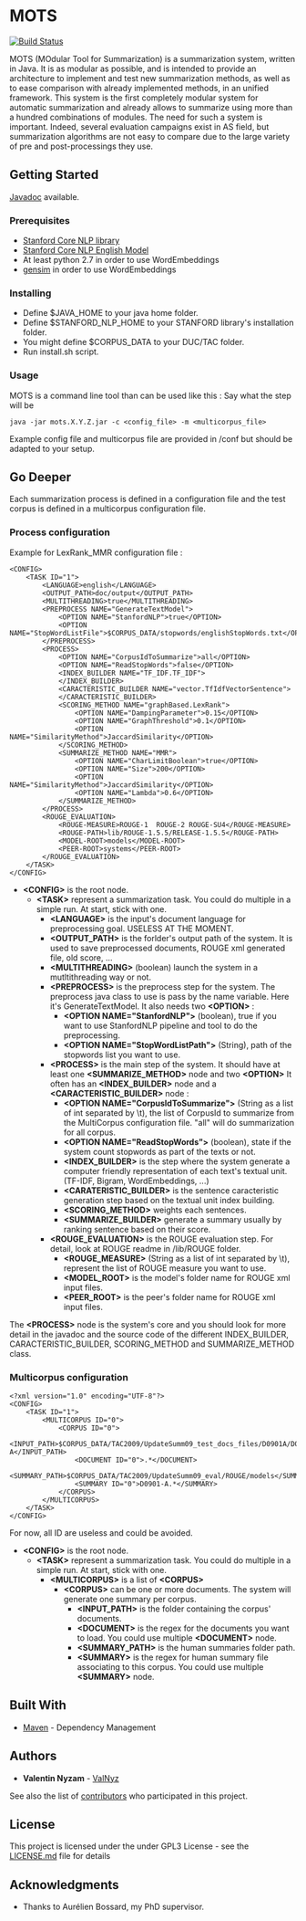 # MOTS

[![Build Status](https://travis-ci.org/ToolAutomaticSum/MOTS.svg?branch=master)](https://travis-ci.org/ToolAutomaticSum/MOTS)

MOTS (MOdular Tool for Summarization) is a summarization system, written in Java. It is as modular as possible, and is intended to provide an architecture to implement and test new summarization methods, as well as to ease comparison with already implemented methods, in an unified framework. This system is the first completely modular system for automatic summarization  and already allows to summarize using more than a hundred combinations of modules. The need for such a system is important. Indeed, several evaluation campaigns exist in AS field, but summarization algorithms are not easy to compare due to the large variety of pre and post-processings they use.

## Getting Started

[Javadoc](https://toolautomaticsum.github.io/Tool/) available.

### Prerequisites

* [Stanford Core NLP library](https://stanfordnlp.github.io/CoreNLP/)
* [Stanford Core NLP English Model](https://stanfordnlp.github.io/CoreNLP/)
* At least python 2.7 in order to use WordEmbeddings
* [gensim](https://radimrehurek.com/gensim/) in order to use WordEmbeddings


### Installing

* Define $JAVA_HOME to your java home folder.
* Define $STANFORD_NLP_HOME to your STANFORD library's installation folder.
* You might define $CORPUS_DATA to your DUC/TAC folder.
* Run install.sh script.

### Usage

MOTS is a command line tool than can be used like this :
Say what the step will be

```
java -jar mots.X.Y.Z.jar -c <config_file> -m <multicorpus_file>
```

Example config file and multicorpus file are provided in /conf but should be adapted to your setup.

## Go Deeper

Each summarization process is defined in a configuration file and the test corpus is defined in a multicorpus configuration file.

### Process configuration

Example for LexRank_MMR configuration file :
```
<CONFIG>
	<TASK ID="1">
		<LANGUAGE>english</LANGUAGE>
		<OUTPUT_PATH>doc/output</OUTPUT_PATH>
		<MULTITHREADING>true</MULTITHREADING>		
		<PREPROCESS NAME="GenerateTextModel">
			<OPTION NAME="StanfordNLP">true</OPTION>
			<OPTION NAME="StopWordListFile">$CORPUS_DATA/stopwords/englishStopWords.txt</OPTION>
		</PREPROCESS>
		<PROCESS>
			<OPTION NAME="CorpusIdToSummarize">all</OPTION>
			<OPTION NAME="ReadStopWords">false</OPTION>
			<INDEX_BUILDER NAME="TF_IDF.TF_IDF">
			</INDEX_BUILDER>
			<CARACTERISTIC_BUILDER NAME="vector.TfIdfVectorSentence">
			</CARACTERISTIC_BUILDER>
			<SCORING_METHOD NAME="graphBased.LexRank">
				<OPTION NAME="DampingParameter">0.15</OPTION>
				<OPTION NAME="GraphThreshold">0.1</OPTION>
				<OPTION NAME="SimilarityMethod">JaccardSimilarity</OPTION>
			</SCORING_METHOD>
			<SUMMARIZE_METHOD NAME="MMR">
				<OPTION NAME="CharLimitBoolean">true</OPTION>
				<OPTION NAME="Size">200</OPTION>
				<OPTION NAME="SimilarityMethod">JaccardSimilarity</OPTION>
				<OPTION NAME="Lambda">0.6</OPTION>
			</SUMMARIZE_METHOD>
		</PROCESS>
		<ROUGE_EVALUATION>
			<ROUGE-MEASURE>ROUGE-1	ROUGE-2	ROUGE-SU4</ROUGE-MEASURE>
			<ROUGE-PATH>lib/ROUGE-1.5.5/RELEASE-1.5.5</ROUGE-PATH>
			<MODEL-ROOT>models</MODEL-ROOT>
			<PEER-ROOT>systems</PEER-ROOT>
		</ROUGE_EVALUATION>
	</TASK>
</CONFIG>
```

* <b>\<CONFIG\></b> is the root node.
	* <b>\<TASK\></b> represent a summarization task. You could do multiple in a simple run. At start, stick with one.
		* <b>\<LANGUAGE\></b> is the input's document language for preprocessing goal. USELESS AT THE MOMENT.
		* <b>\<OUTPUT_PATH\></b> is the forlder's output path of the system. It is used to save preprocessed documents, ROUGE xml generated file, old score, ...
		* <b>\<MULTITHREADING\></b> (boolean) launch the system in a mutltithreading way or not.
		* <b>\<PREPROCESS\></b> is the preprocess step for the system. The preprocess java class to use is pass by the name variable. Here it's GenerateTextModel. It also needs two <b>\<OPTION\></b> :
			* <b>\<OPTION NAME="StanfordNLP"\></b> (boolean), true if you want to use StanfordNLP pipeline and tool to do the preprocessing.
			* <b>\<OPTION NAME="StopWordListPath"\></b> (String), path of the stopwords list you want to use.
		* <b>\<PROCESS\></b> is the main step of the system. It should have at least one <b>\<SUMMARIZE_METHOD\></b> node and two <b>\<OPTION\></b> It often has an <b>\<INDEX_BUILDER\></b> node and a <b>\<CARACTERISTIC_BUILDER\></b> node :
			* <b>\<OPTION NAME="CorpusIdToSummarize"\></b> (String as a list of int separated by \t), the list of CorpusId to summarize from the MultiCorpus configuration file. "all" will do summarization for all corpus.
			* <b>\<OPTION NAME="ReadStopWords"\></b> (boolean), state if the system count stopwords as part of the texts or not.
			* <b>\<INDEX_BUILDER\></b> is the step where the system generate a computer friendly representation of each text's textual unit. (TF-IDF, Bigram, WordEmbeddings, ...)
			* <b>\<CARATERISTIC_BUILDER\></b> is the sentence caracteristic generation step based on the textual unit index building.
			* <b>\<SCORING_METHOD\></b> weights each sentences. 
			* <b>\<SUMMARIZE_BUILDER\></b> generate a summary usually by ranking sentence based on their score.
		* <b>\<ROUGE_EVALUATION\></b> is the ROUGE evaluation step. For detail, look at ROUGE readme in /lib/ROUGE folder.
			* <b>\<ROUGE_MEASURE\></b> (String as a list of int separated by \t), represent the list of ROUGE measure you want to use.
			* <b>\<MODEL_ROOT\></b> is the model's folder name for ROUGE xml input files. 
			* <b>\<PEER_ROOT\></b> is the peer's folder name for ROUGE xml input files. 

The <b>\<PROCESS\></b> node is the system's core and you should look for more detail in the javadoc and the source code of the different INDEX_BUILDER, CARACTERISTIC_BUILDER, SCORING_METHOD and SUMMARIZE_METHOD class.

### Multicorpus configuration

```
<?xml version="1.0" encoding="UTF-8"?>
<CONFIG>
	<TASK ID="1">
		<MULTICORPUS ID="0">
			<CORPUS ID="0">
				<INPUT_PATH>$CORPUS_DATA/TAC2009/UpdateSumm09_test_docs_files/D0901A/D0901A-A</INPUT_PATH>
				<DOCUMENT ID="0">.*</DOCUMENT>
				<SUMMARY_PATH>$CORPUS_DATA/TAC2009/UpdateSumm09_eval/ROUGE/models</SUMMARY_PATH>
				<SUMMARY ID="0">D0901-A.*</SUMMARY>
			</CORPUS>
		</MULTICORPUS>
	</TASK>
</CONFIG>
```

For now, all ID are useless and could be avoided.

* <b>\<CONFIG\></b> is the root node.
	* <b>\<TASK\></b> represent a summarization task. You could do multiple in a simple run. At start, stick with one.
		* <b>\<MULTICORPUS\></b> is a list of <b>\<CORPUS\></b>
			* <b>\<CORPUS\></b> can be one or more documents. The system will generate one summary per corpus.
				* <b>\<INPUT_PATH\></b> is the folder containing the corpus' documents.
				* <b>\<DOCUMENT\></b> is the regex for the documents you want to load. You could use multiple <b>\<DOCUMENT\></b> node.
				* <b>\<SUMMARY_PATH\></b> is the human summaries folder path.
				* <b>\<SUMMARY\></b> is the regex for human summary file associating to this corpus. You could use multiple <b>\<SUMMARY\></b> node.
				 
## Built With

* [Maven](https://maven.apache.org/) - Dependency Management

## Authors

* **Valentin Nyzam** - [ValNyz](https://github.com/ValNyz)

See also the list of [contributors](https://github.com/your/project/contributors) who participated in this project.

## License

This project is licensed under the under GPL3 License - see the [LICENSE.md](LICENSE.md) file for details

## Acknowledgments

* Thanks to Aurélien Bossard, my PhD supervisor.
